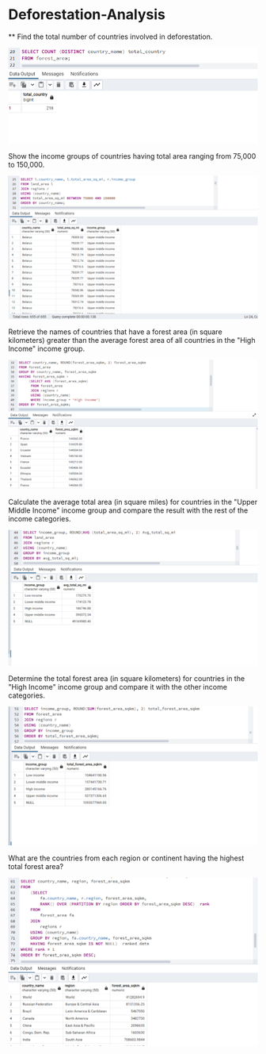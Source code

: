 # Deforestation-Analysis

** Find the total number of countries involved in deforestation. 

![](image201.png)

Show the income groups of countries having total area ranging from 75,000 to 150,000.

![](image202.png)

Retrieve the names of countries that have a forest area (in square kilometers) greater than the average forest area of all countries in the "High Income" income group.

![](image203.png)

Calculate the average total area (in square miles) for countries in the "Upper Middle Income" income group and compare the result with the rest of the income categories.

 ![](image204.png)               

Determine the total forest area (in square kilometers) for countries in the "High Income" income group and compare it with the other income categories. 

![](image205.png)

What are the countries from each region or continent having the highest total forest area?

![](image206.png)
